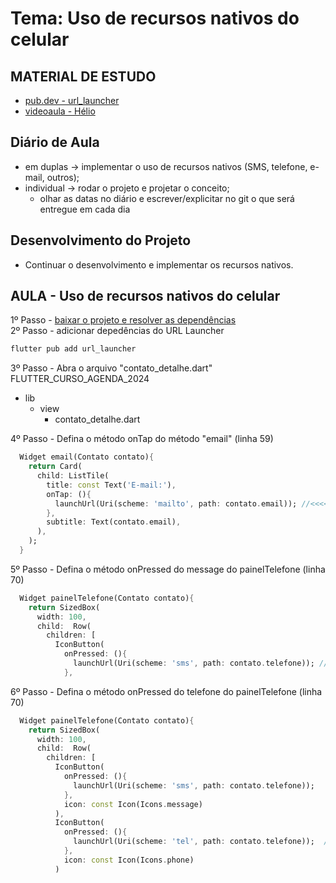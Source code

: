 # Tema: Uso de recursos nativos do celular
## MATERIAL DE ESTUDO
- [pub.dev - url_launcher](https://pub.dev/packages/url_launcher)
- [videoaula - Hélio](https://www.youtube.com/watch?v=KDxC061PfDo&list=PLg5-aZqPjMmD6cpPAY1bt6Z3QqbrCKpFh&index=14)

## Diário de Aula 
- em duplas → implementar o uso de recursos nativos (SMS, telefone, e-mail, outros);
- individual → rodar o projeto e projetar o conceito;
  - olhar as datas no diário e escrever/explicitar no git o que será entregue em cada dia
## Desenvolvimento do Projeto
- Continuar o desenvolvimento e implementar os recursos nativos.
  
## AULA - Uso de recursos nativos do celular
1º Passo - [baixar o projeto e resolver as dependências](https://github.com/heliokamakawa/flutter_curso_agenda_2024)<br>
2º Passo - adicionar depedências do URL Launcher<br>
 ```cmd
flutter pub add url_launcher
```
3º Passo - Abra o arquivo "contato_detalhe.dart"
FLUTTER_CURSO_AGENDA_2024
- lib
  - view
    - contato_detalhe.dart
   
4º Passo - Defina o método onTap do método "email" (linha 59)
```dart
  Widget email(Contato contato){
    return Card(  
      child: ListTile( 
        title: const Text('E-mail:'),
        onTap: (){
          launchUrl(Uri(scheme: 'mailto', path: contato.email)); //<<<<<<<<<<<<<<<<<<<<<<<<<<<
        },
        subtitle: Text(contato.email),
      ),
    );
  }
```

5º Passo - Defina o método onPressed do message do painelTelefone (linha 70)
```dart
  Widget painelTelefone(Contato contato){
    return SizedBox(  
      width: 100,
      child:  Row(  
        children: [ 
          IconButton(
            onPressed: (){
              launchUrl(Uri(scheme: 'sms', path: contato.telefone)); //<<<<<<<<<<<<<<<<<<<<<<<<<<<
            }, 
```


6º Passo - Defina o método onPressed do telefone do painelTelefone (linha 70)
```dart
  Widget painelTelefone(Contato contato){
    return SizedBox(  
      width: 100,
      child:  Row(  
        children: [ 
          IconButton(
            onPressed: (){
              launchUrl(Uri(scheme: 'sms', path: contato.telefone));
            }, 
            icon: const Icon(Icons.message)
          ),
          IconButton(
            onPressed: (){
              launchUrl(Uri(scheme: 'tel', path: contato.telefone));  //<<<<<<<<<<<<<<<<<<<<<<<<<<<<<<<<<<<
            }, 
            icon: const Icon(Icons.phone)
          )
```
